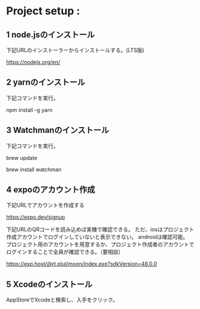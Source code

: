 # Project setup :
## 1 node.jsのインストール
下記URLのインストーラーからインストールする。(LTS版)

https://nodejs.org/en/

## 2 yarnのインストール
下記コマンドを実行。

npm install -g yarn

## 3 Watchmanのインストール
下記コマンドを実行。

brew update

brew install watchman

## 4 expoのアカウント作成
下記URLでアカウントを作成する

https://expo.dev/signup

下記URLのQRコードを読み込めば実機で確認できる。
ただ、iosはプロジェクト作成アカウントでログインしていないと表示できない。
androidは確認可能。
プロジェクト用のアカウントを用意するか、プロジェクト作成者のアカウントでログインすることで全員が確認できる。（要相談）

https://exp.host/@rt.plul/moon/index.exp?sdkVersion=48.0.0

## 5 Xcodeのインストール
AppStoreでXcodeと検索し、入手をクリック。


